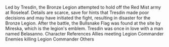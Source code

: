 




Led by Tresdin, the Bronze Legion attempted to hold off the Red Mist army at Roseleaf. Details are scarce, save for hints that Tresdin made poor decisions and may have initiated the fight, resulting in disaster for the Bronze Legion. After the battle, the Bullsnake Flag was found at the site by Mireska, which is the legion's emblem.
Tresdin was once in love with a man named Belasanno.
Character References
Allies meeting Legion Commander
Enemies killing Legion Commander
Others
